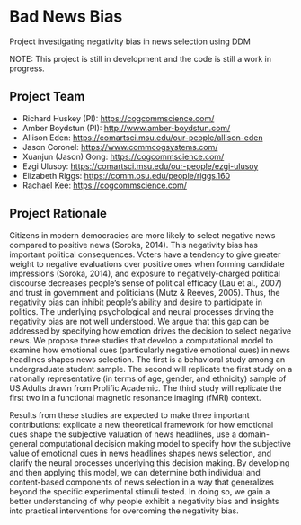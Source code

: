 # Bad News Bias
Project investigating negativity bias in news selection using DDM

NOTE: This project is still in development and the code is still a work in progress.

## Project Team

- Richard Huskey (PI): https://cogcommscience.com/
- Amber Boydstun (PI): http://www.amber-boydstun.com/
- Allison Eden: https://comartsci.msu.edu/our-people/allison-eden
- Jason Coronel: https://www.commcogsystems.com/
- Xuanjun (Jason) Gong: https://cogcommscience.com/
- Ezgi Ulusoy: https://comartsci.msu.edu/our-people/ezgi-ulusoy
- Elizabeth Riggs: https://comm.osu.edu/people/riggs.160
- Rachael Kee: https://cogcommscience.com/


## Project Rationale
Citizens in modern democracies are more likely to select negative news compared to positive news (Soroka, 2014). This negativity bias has important political consequences. Voters have a tendency to give greater weight to negative evaluations over positive ones when forming candidate impressions (Soroka, 2014), and exposure to negatively-charged political discourse decreases people’s sense of political efficacy (Lau et al., 2007) and trust in government and politicians (Mutz & Reeves, 2005). Thus, the negativity bias can inhibit people’s ability and desire to participate in politics. The underlying psychological and neural processes driving the negativity bias are not well understood. We argue that this gap can be addressed by specifying how emotion drives the decision to select negative news. We propose three studies that develop a computational model to examine how emotional cues (particularly negative emotional cues) in news headlines shapes news selection. The first is a behavioral study among an undergraduate student sample. The second will replicate the first study on a nationally representative (in terms of age, gender, and ethnicity) sample of US Adults drawn from Prolific Academic. The third study will replicate the first two in a functional magnetic resonance imaging (fMRI) context.

Results from these studies are expected to make three important contributions: explicate a new theoretical framework for how emotional cues shape the subjective valuation of news headlines, use a domain-general computational decision making model to specify how the subjective value of emotional cues in news headlines shapes news selection, and clarify the neural processes underlying this decision making. By developing and then applying this model, we can determine both individual and content-based components of news selection in a way that generalizes beyond the specific experimental stimuli tested. In doing so, we gain a better understanding of why people exhibit a negativity bias and insights into practical interventions for overcoming the negativity bias.

